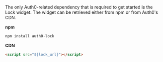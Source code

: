The only Auth0-related dependency that is required to get started is the Lock widget. The widget can be retrieved either from npm or from Auth0's CDN.

**npm**

```bash
npm install auth0-lock
```

**CDN**

```html
<script src="${lock_url}"></script>
```
